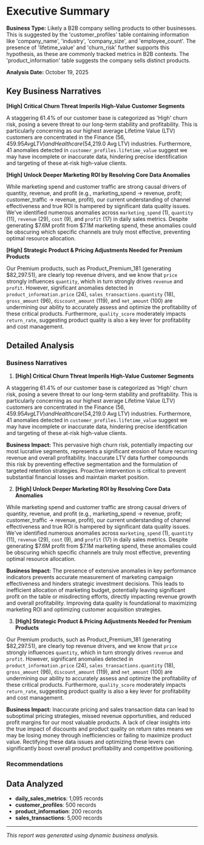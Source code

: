 # Executive Summary

**Business Type:** Likely a B2B company selling products to other businesses. This is suggested by the 'customer_profiles' table containing information like 'company_name', 'industry', 'company_size', and 'employee_count'. The presence of 'lifetime_value' and 'churn_risk' further supports this hypothesis, as these are commonly tracked metrics in B2B contexts. The 'product_information' table suggests the company sells distinct products.

**Analysis Date:** October 19, 2025


## Key Business Narratives

**[High] Critical Churn Threat Imperils High-Value Customer Segments**

A staggering 61.4% of our customer base is categorized as 'High' churn risk, posing a severe threat to our long-term stability and profitability. This is particularly concerning as our highest average Lifetime Value (LTV) customers are concentrated in the Finance ($56,459.95 Avg LTV) and Healthcare ($54,219.0 Avg LTV) industries. Furthermore, 41 anomalies detected in `customer_profiles.lifetime_value` suggest we may have incomplete or inaccurate data, hindering precise identification and targeting of these at-risk high-value clients.

**[High] Unlock Deeper Marketing ROI by Resolving Core Data Anomalies**

While marketing spend and customer traffic are strong causal drivers of quantity, revenue, and profit (e.g., marketing_spend -> revenue, profit; customer_traffic -> revenue, profit), our current understanding of channel effectiveness and true ROI is hampered by significant data quality issues. We've identified numerous anomalies across `marketing_spend` (1), `quantity` (11), `revenue` (29), `cost` (9), and `profit` (17) in daily sales metrics. Despite generating $7.6M profit from $7.1M marketing spend, these anomalies could be obscuring which specific channels are truly most effective, preventing optimal resource allocation.

**[High] Strategic Product & Pricing Adjustments Needed for Premium Products**

Our Premium products, such as Product_Premium_181 (generating $82,297.51), are clearly top revenue drivers, and we know that `price` strongly influences `quantity`, which in turn strongly drives `revenue` and `profit`. However, significant anomalies detected in `product_information.price` (24), `sales_transactions.quantity` (18), `gross_amount` (96), `discount_amount` (119), and `net_amount` (100) are undermining our ability to accurately assess and optimize the profitability of these critical products. Furthermore, `quality_score` moderately impacts `return_rate`, suggesting product quality is also a key lever for profitability and cost management.


## Detailed Analysis

### Business Narratives

1. **[High] Critical Churn Threat Imperils High-Value Customer Segments**

A staggering 61.4% of our customer base is categorized as 'High' churn risk, posing a severe threat to our long-term stability and profitability. This is particularly concerning as our highest average Lifetime Value (LTV) customers are concentrated in the Finance ($56,459.95 Avg LTV) and Healthcare ($54,219.0 Avg LTV) industries. Furthermore, 41 anomalies detected in `customer_profiles.lifetime_value` suggest we may have incomplete or inaccurate data, hindering precise identification and targeting of these at-risk high-value clients.

**Business Impact:** This pervasive high churn risk, potentially impacting our most lucrative segments, represents a significant erosion of future recurring revenue and overall profitability. Inaccurate LTV data further compounds this risk by preventing effective segmentation and the formulation of targeted retention strategies. Proactive intervention is critical to prevent substantial financial losses and maintain market position.

2. **[High] Unlock Deeper Marketing ROI by Resolving Core Data Anomalies**

While marketing spend and customer traffic are strong causal drivers of quantity, revenue, and profit (e.g., marketing_spend -> revenue, profit; customer_traffic -> revenue, profit), our current understanding of channel effectiveness and true ROI is hampered by significant data quality issues. We've identified numerous anomalies across `marketing_spend` (1), `quantity` (11), `revenue` (29), `cost` (9), and `profit` (17) in daily sales metrics. Despite generating $7.6M profit from $7.1M marketing spend, these anomalies could be obscuring which specific channels are truly most effective, preventing optimal resource allocation.

**Business Impact:** The presence of extensive anomalies in key performance indicators prevents accurate measurement of marketing campaign effectiveness and hinders strategic investment decisions. This leads to inefficient allocation of marketing budget, potentially leaving significant profit on the table or misdirecting efforts, directly impacting revenue growth and overall profitability. Improving data quality is foundational to maximizing marketing ROI and optimizing customer acquisition strategies.

3. **[High] Strategic Product & Pricing Adjustments Needed for Premium Products**

Our Premium products, such as Product_Premium_181 (generating $82,297.51), are clearly top revenue drivers, and we know that `price` strongly influences `quantity`, which in turn strongly drives `revenue` and `profit`. However, significant anomalies detected in `product_information.price` (24), `sales_transactions.quantity` (18), `gross_amount` (96), `discount_amount` (119), and `net_amount` (100) are undermining our ability to accurately assess and optimize the profitability of these critical products. Furthermore, `quality_score` moderately impacts `return_rate`, suggesting product quality is also a key lever for profitability and cost management.

**Business Impact:** Inaccurate pricing and sales transaction data can lead to suboptimal pricing strategies, missed revenue opportunities, and reduced profit margins for our most valuable products. A lack of clear insights into the true impact of discounts and product quality on return rates means we may be losing money through inefficiencies or failing to maximize product value. Rectifying these data issues and optimizing these levers can significantly boost overall product profitability and competitive positioning.

### Recommendations

## Data Analyzed
- **daily_sales_metrics**: 1,095 records
- **customer_profiles**: 500 records
- **product_information**: 200 records
- **sales_transactions**: 5,000 records

---
*This report was generated using dynamic business analysis.*
